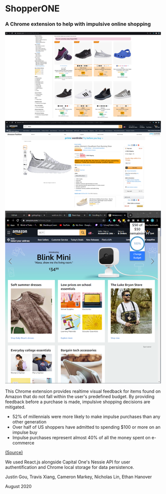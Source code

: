 # ShopperONE

### A Chrome extension to help with impulsive online shopping

![smart price highlighting](https://github.com/Nicholas-Lin/shopperONE/blob/master/screenshots/chaperone_search.png)
![purchase warning](https://github.com/Nicholas-Lin/shopperONE/blob/master/screenshots/chaperone_prevent.png)
![purchase warning](https://github.com/Nicholas-Lin/shopperONE/blob/master/screenshots/popup_balance.png)

This Chrome extension provides realtime visual feedback for items found on Amazon that do not fall within the user's predefined budget. By providing feedback before a purchase is made, impulsive shopping decisions are mitigated.

* 52% of millennials were more likely to make impulse purchases than any other generation
* Over half of US shoppers have admitted to spending $100 or more on an impulse buy
* Impulse purchases represent almost 40% of all the money spent on e-commerce

[(Source)](https://www.invespcro.com/blog/impulse-buying/)

We used React.js alongside Capital One's Nessie API for user authentification and Chrome local storage for data persistence. 

Justin Gou, Travis Xiang, Cameron Markey, Nicholas Lin, Ethan Hanover

August 2020
